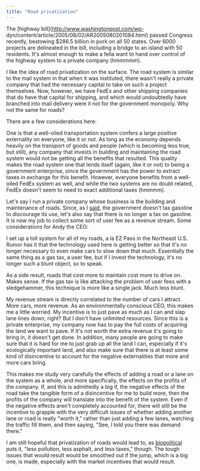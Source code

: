 ```yaml
---
title: "Road privatization"
---
```

The [highway bill](http://www.washingtonpost.com/wp-
dyn/content/article/2005/08/02/AR2005080201084.html) passed Congress recently,
bestowing $286.5 billion in pork on all 50 states. Over 6000 projects are
delineated in the bill, including a bridge to an island with 50 residents.
It's almost enough to make a fella want to hand over control of the highway
system to a private company (hmmmmm).

I like the idea of road privatization on the surface. The road system is
similar to the mail system in that when it was instituted, there wasn't really
a private company that had the necessary capital to take on such a project
themselves. Now, however, we have FedEx and other shipping companies that do
have that capital for shipping, and which would undoubtedly have branched into
mail delivery were it not for the government monopoly. Why not the same for
roads?

There are a few considerations here:

One is that a well-oiled transportation system confers a large positive
externality on everyone, like it or not. As long as the economy depends
heavily on the transport of goods and people (which is becoming less true, but
still), any company that invests in building and maintaining the road system
would not be getting all the benefits that resulted. This quality makes the
road system one that lends itself (again, like it or not) to being a
government enterprise, since the government has the power to extract taxes in
exchange for this benefit. However, everyone benefits from a well-oiled FedEx
system as well, and while the two systems are no doubt related, FedEx doesn't
seem to need to exact additional taxes (hmmmm).

Let's say I run a private company whose business is the building and
maintenance of roads. Since, as I [said](), the government doesn't tax
gasoline to discourage its use, let's also say that there is no longer a tax
on gasoline. It is now my job to collect some sort of user fee as a revenue
stream. Some considerations for Andy the CEO:

I set up a toll system for all of my roads, a la EZ Pass in the Northeast U.S.
Rumor has it that the technology used here is getting better so that it's no
longer necessary to even make cars to slow down that much. Essentially the
same thing as a gas tax, a user fee, but if I invest the technology, it's no
longer such a blunt object, so to speak.

As a side result, roads that cost more to maintain cost more to drive on.
Makes sense. If the gas tax is like attacking the problem of user fees with a
sledgehammer, this technique is more like a single jack. Much less blunt.

My revenue stream is directly correlated to the number of cars I attract. More
cars, more revenue. As an environmentally conscious CEO, this makes me a
little worried. My incentive is to just pave as much as I can and slap lane
lines down, right? But I don't have unlimited resources. Since this is a
private enterprise, my company now has to pay the full costs of acquiring the
land we want to pave. If it's not worth the extra revenue it's going to bring
in, it doesn't get done. In addition, many people are going to make sure that
it is hard for me to just grab up all the land I can, especially if it's
ecologically important land, and also make sure that there is at least some
kind of disincentive to account for the negative externalities that more and
more cars bring.

This makes me study very carefully the effects of adding a road or a lane on
the system as a whole, and more specifically, the effects on the profits of
the company. If, and this is admittedly a big if, the negative effects of the
road take the tangible form of a disincentive for me to build more, then the
profits of the company will translate into the benefit of the system. Even if
the negative effects aren't completely accounted for, there will still be the
incentive to grapple with the very difficult issues of whether adding another
lane or road is really "worth it," rather than just adding a few lanes,
watching the traffic fill them, and then saying, "See, I told you there was
demand there."

I am still hopeful that privatization of roads would lead to, as
[biopolitical](http://gristmill.grist.org/comments/2005/7/18/19258/1257/1#1)
puts it, "less pollution, less asphalt, and less taxes," though. The tough
issues that would result would be smoothed out if the jump, which is a big
one, is made, especially with the market incentives that would result.

